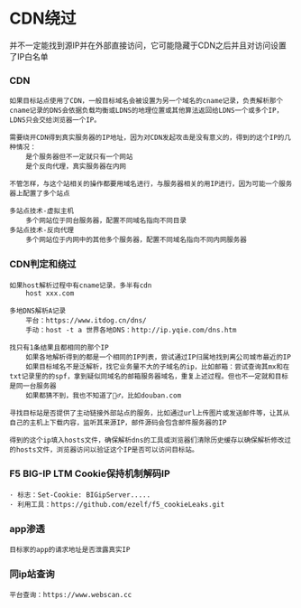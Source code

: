 # CDN绕过

并不一定能找到源IP并在外部直接访问，它可能隐藏于CDN之后并且对访问设置了IP白名单

### CDN
```text
如果目标站点使用了CDN，一般目标域名会被设置为另一个域名的cname记录，负责解析那个cname记录的DNS会依据负载均衡或LDNS的地理位置或其他算法返回给LDNS一个或多个IP，LDNS只会交给浏览器一个IP。

需要绕开CDN得到真实服务器的IP地址，因为对CDN发起攻击是没有意义的，得到的这个IP的几种情况：
    是个服务器但不一定就只有一个网站
    是个反向代理，真实服务器在内网

不管怎样，与这个站相关的操作都要用域名进行，与服务器相关的用IP进行，因为可能一个服务器上配置了多个站点

多站点技术-虚拟主机
    多个网站位于同台服务器，配置不同域名指向不同目录
多站点技术-反向代理
    多个网站位于内网中的其他多个服务器，配置不同域名指向不同内网服务器
```

### CDN判定和绕过
```text
如果host解析过程中有cname记录，多半有cdn
    host xxx.com

多地DNS解析A记录
    平台：https://www.itdog.cn/dns/
    手动：host -t a 世界各地DNS：http://ip.yqie.com/dns.htm

找只有1条结果且都相同的那个IP
    如果各地解析得到的都是一个相同的IP列表，尝试通过IP归属地找到离公司城市最近的IP
    如果目标域名不是泛解析，找它业务量不大的子域名的ip，比如邮箱：尝试查询其mx和在txt记录里的的spf，拿到疑似同域名的邮箱服务器域名，重复上述过程。但也不一定就和目标是同一台服务器
    如果都猜不到，我也不知道了🤷‍♂️，比如douban.com

寻找目标站是否提供了主动链接外部站点的服务，比如通过url上传图片或发送邮件等，让其从自己的主机上下载内容，监听其来源IP，邮件源码会包含邮件服务器的IP

得到的这个ip填入hosts文件，确保解析dns的工具或浏览器们清除历史缓存以确保解析修改过的hosts文件，浏览器访问以验证这个IP是否可以访问目标站。
```

### F5 BIG-IP LTM Cookie保持机制解码IP
```text
· 标志：Set-Cookie: BIGipServer.....
· 利用工具：https://github.com/ezelf/f5_cookieLeaks.git
```

### app渗透
```text
目标家的app的请求地址是否泄露真实IP
```

### 同ip站查询
```text
平台查询：https://www.webscan.cc
```
